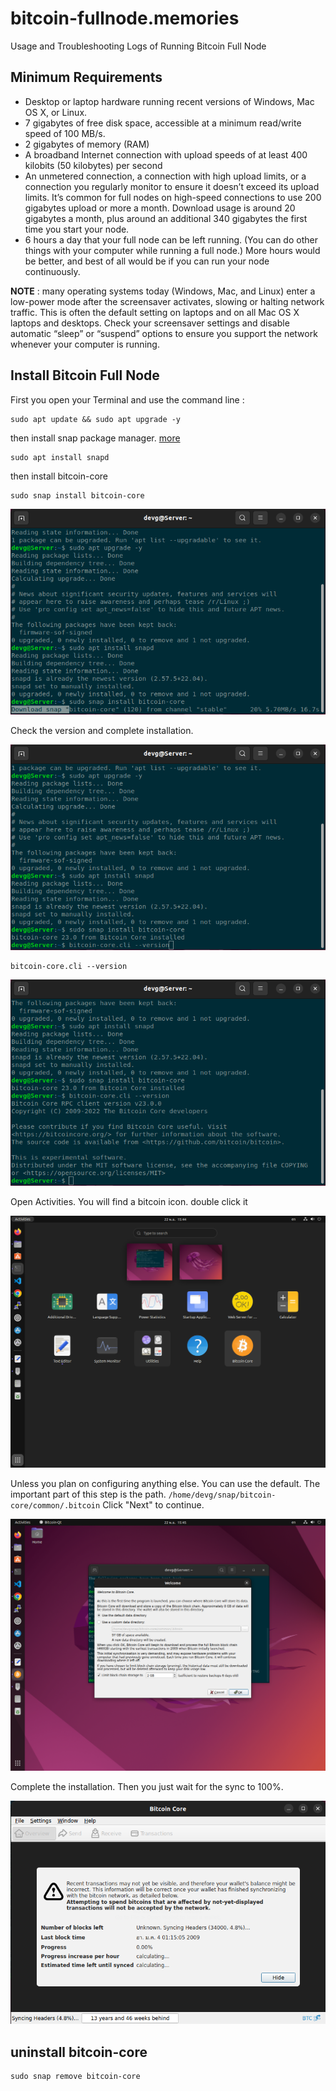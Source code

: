 # bitcoin-fullnode.memories
 Usage and Troubleshooting Logs of Running Bitcoin Full Node
 
## Minimum Requirements

- Desktop or laptop hardware running recent versions of Windows, Mac OS X, or Linux.
- 7 gigabytes of free disk space, accessible at a minimum read/write speed of 100 MB/s.
- 2 gigabytes of memory (RAM)
- A broadband Internet connection with upload speeds of at least 400 kilobits (50 kilobytes) per second
- An unmetered connection, a connection with high upload limits, or a connection you regularly monitor to ensure it doesn’t exceed its upload limits. It’s common for full nodes on high-speed connections to use 200 gigabytes upload or more a month. Download usage is around 20 gigabytes a month, plus around an additional 340 gigabytes the first time you start your node.
- 6 hours a day that your full node can be left running. (You can do other things with your computer while running a full node.) More hours would be better, and best of all would be if you can run your node continuously.

**NOTE** : many operating systems today (Windows, Mac, and Linux) enter a low-power mode after the screensaver activates, slowing or halting network traffic. This is often the default setting on laptops and on all Mac OS X laptops and desktops. Check your screensaver settings and disable automatic “sleep” or “suspend” options to ensure you support the network whenever your computer is running.

## Install Bitcoin Full Node

First you open your Terminal and use the command line :

~~~
sudo apt update && sudo apt upgrade -y
~~~

then install snap package manager. [more](https://snapcraft.io/docs/installing-snapd)

~~~
sudo apt install snapd
~~~

then install bitcoin-core

~~~
sudo snap install bitcoin-core
~~~

![pic1](/src/Screenshot%20from%202022-11-22%2015-43-28.png)

Check the version and complete installation.

![pic2](/src/Screenshot%20from%202022-11-22%2015-44-04.png)

~~~
bitcoin-core.cli --version
~~~

![pic3](/src/Screenshot%20from%202022-11-22%2015-44-16.png)

Open Activities. You will find a bitcoin icon. double click it

![pic4](/src/Screenshot%20from%202022-11-22%2015-44-38.png)

Unless you plan on configuring anything else. You can use the default. The important part of this step is the path. `/home/devg/snap/bitcoin-core/common/.bitcoin` Click "Next" to continue.

![pic5](/src/Screenshot%20from%202022-11-22%2015-45-25.png)

Complete the installation. Then you just wait for the sync to 100%.

![pic6](/src/Screenshot%20from%202022-11-22%2015-46-00.png)

## uninstall bitcoin-core

~~~
sudo snap remove bitcoin-core
~~~
